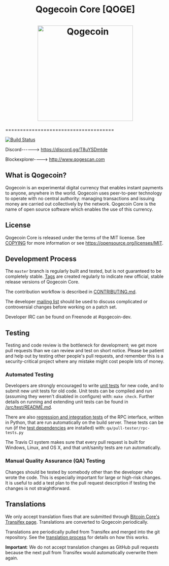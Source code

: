 <h1 align="center">
Qogecoin Core [QOGE]  
<br/><br/>
<img src="https://i.imgur.com/tPkmb9m.png" alt="Qogecoin" width="300"/>
</h1>
=====================================

[![Build Status](https://travis-ci.org/qogecoin-project/qogecoin.svg?branch=master)](https://travis-ci.org/qogecoin-project/qogecoin)

Discord------> https://discord.gg/T8uYSDmtde

Blockexplorer----> http://www.qogescan.com


What is Qogecoin?
----------------

Qogecoin is an experimental digital currency that enables instant payments to
anyone, anywhere in the world. Qogecoin uses peer-to-peer technology to operate
with no central authority: managing transactions and issuing money are carried
out collectively by the network. Qogecoin Core is the name of open source
software which enables the use of this currency.


License
-------

Qogecoin Core is released under the terms of the MIT license. See [COPYING](COPYING) for more
information or see https://opensource.org/licenses/MIT.

Development Process
-------------------

The `master` branch is regularly built and tested, but is not guaranteed to be
completely stable. [Tags](https://github.com/qogecoin-project/qogecoin/tags) are created
regularly to indicate new official, stable release versions of Qogecoin Core.

The contribution workflow is described in [CONTRIBUTING.md](CONTRIBUTING.md).

The developer [mailing list](https://groups.google.com/forum/#!forum/qogecoin-dev)
should be used to discuss complicated or controversial changes before working
on a patch set.

Developer IRC can be found on Freenode at #qogecoin-dev.

Testing
-------

Testing and code review is the bottleneck for development; we get more pull
requests than we can review and test on short notice. Please be patient and help out by testing
other people's pull requests, and remember this is a security-critical project where any mistake might cost people
lots of money.

### Automated Testing

Developers are strongly encouraged to write [unit tests](src/test/README.md) for new code, and to
submit new unit tests for old code. Unit tests can be compiled and run
(assuming they weren't disabled in configure) with: `make check`. Further details on running
and extending unit tests can be found in [/src/test/README.md](/src/test/README.md).

There are also [regression and integration tests](/qa) of the RPC interface, written
in Python, that are run automatically on the build server.
These tests can be run (if the [test dependencies](/qa) are installed) with: `qa/pull-tester/rpc-tests.py`

The Travis CI system makes sure that every pull request is built for Windows, Linux, and OS X, and that unit/sanity tests are run automatically.

### Manual Quality Assurance (QA) Testing

Changes should be tested by somebody other than the developer who wrote the
code. This is especially important for large or high-risk changes. It is useful
to add a test plan to the pull request description if testing the changes is
not straightforward.

Translations
------------

We only accept translation fixes that are submitted through [Bitcoin Core's Transifex page](https://www.transifex.com/projects/p/bitcoin/).
Translations are converted to Qogecoin periodically.

Translations are periodically pulled from Transifex and merged into the git repository. See the
[translation process](doc/translation_process.md) for details on how this works.

**Important**: We do not accept translation changes as GitHub pull requests because the next
pull from Transifex would automatically overwrite them again.

